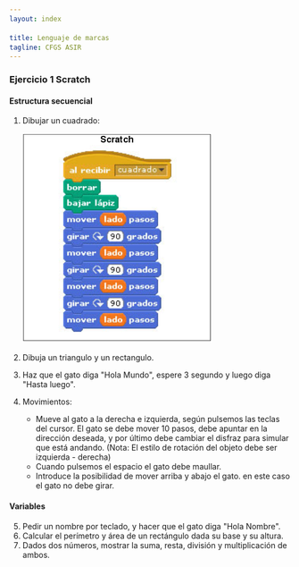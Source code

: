 ```yaml
---
layout: index

title: Lenguaje de marcas
tagline: CFGS ASIR
---
```


### Ejercicio 1 Scratch

#### Estructura secuencial

1. Dibujar un cuadrado:

	![scratch](img/scratch1.png)

2. Dibuja un triangulo y un rectangulo.
3. Haz que el gato diga "Hola Mundo", espere 3 segundo y luego diga "Hasta luego".
4. Movimientos: 
	* Mueve al gato a la derecha e izquierda, según pulsemos las teclas del cursor. El gato se debe mover 10 pasos, debe apuntar en la dirección deseada, y por último debe cambiar el disfraz para simular que está andando. (Nota: El estilo de rotación del objeto debe ser izquierda - derecha)
	* Cuando pulsemos el espacio el gato debe maullar.
	* Introduce la posibilidad de mover arriba y abajo el gato. en este caso el gato no debe girar.

#### Variables

5. Pedir un nombre por teclado, y hacer que el gato diga "Hola Nombre".
6. Calcular el perímetro y área de un rectángulo dada su base y su altura.
7. Dados dos números, mostrar la suma, resta, división y multiplicación de ambos.




